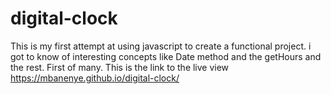 # digital-clock
This is my first attempt at using javascript to create a functional project. i got to know of interesting concepts like Date method and the getHours and the rest. First of many.
This is the link to the live view https://mbanenye.github.io/digital-clock/
